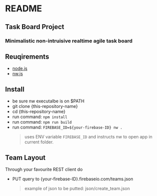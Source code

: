 # README #
## Task Board Project ##
### Minimalistic non-intruisive realtime agile task board ###

## Reuqirements

*  [node.js](https://nodejs.org)
*  [nw.js](nwjs.io/)

## Install

* be sure nw executalbe is on $PATH
* git clone {this-repository-name}
* cd {this-repository-name}
* run command: `npm install`
* run command: `npm run build`
* run command: `FIREBASE_ID=${your-firebase-ID} nw .`
  > uses ENV variable `FIREBASE_ID` and instructs nw to open app in current folder.

## Team Layout

Through your favourite REST client do
* PUT query to {your-firebase-ID}.firebaseio.com/teams.json
  > example of json to be putted: json/create_team.json
